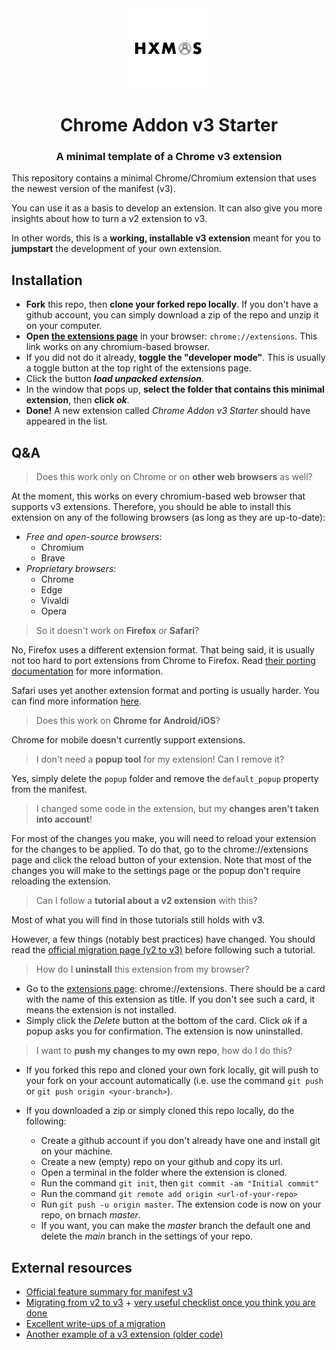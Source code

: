 <div align="center">
    <img src="https://raw.githubusercontent.com/SimGus/chrome-addon-v3-starter/master/logo/logo-128.png"/>
    <h1>Chrome Addon v3 Starter</h1>
    <h3>A minimal template of a Chrome v3 extension</h3>
</div>

This repository contains a minimal Chrome/Chromium extension that uses the newest version of the manifest (v3).

You can use it as a basis to develop an extension.
It can also give you more insights about how to turn a v2 extension to v3.

In other words, this is a **working, installable v3 extension** meant for you to **jumpstart** the development of your own extension.


## Installation
- **Fork** this repo, then **clone your forked repo locally**. If you don't have a github account, you can simply download a zip of the repo and unzip it on your computer.
- **Open [the extensions page](chrome://extensions)** in your browser: `chrome://extensions`. This link works on any chromium-based browser.
- If you did not do it already, **toggle the "developer mode"**. This is usually a toggle button at the top right of the extensions page.
- Click the button **_load unpacked extension_**.
- In the window that pops up, **select the folder that contains this minimal extension**, then **click _ok_**.
- **Done!** A new extension called _Chrome Addon v3 Starter_ should have appeared in the list.

## Q&A
> Does this work only on Chrome or on **other web browsers** as well?

At the moment, this works on every chromium-based web browser that supports v3 extensions.
Therefore, you should be able to install this extension on any of the following browsers (as long as they are up-to-date):
- _Free and open-source browsers_:
    - Chromium
    - Brave
- _Proprietary browsers_:
    - Chrome
    - Edge
    - Vivaldi
    - Opera

> So it doesn't work on **Firefox** or **Safari**?

No, Firefox uses a different extension format. That being said, it is usually not too hard to port extensions from Chrome to Firefox.
Read [their porting documentation](https://extensionworkshop.com/documentation/develop/porting-a-google-chrome-extension/) for more information.

Safari uses yet another extension format and porting is usually harder.
You can find more information [here](https://bartsolutions.github.io/2020/11/20/safari-extension/).

> Does this work on **Chrome for Android/iOS**?

Chrome for mobile doesn't currently support extensions.

> I don't need a **popup tool** for my extension! Can I remove it?

Yes, simply delete the `popup` folder and remove the `default_popup` property from the manifest.

> I changed some code in the extension, but my **changes aren't taken into account**!

For most of the changes you make, you will need to reload your extension for the changes to be applied.
To do that, go to the chrome://extensions page and click the reload button of your extension.
Note that most of the changes you will make to the settings page or the popup don't require reloading the extension.

> Can I follow a **tutorial about a v2 extension** with this?

Most of what you will find in those tutorials still holds with v3.

However, a few things (notably best practices) have changed.
You should read the [official migration page (v2 to v3)](https://developer.chrome.com/docs/extensions/mv3/intro/mv3-migration/) before following such a tutorial.

> How do I **uninstall** this extension from my browser?

- Go to the [extensions page](chrome://extensions): chrome://extensions.
  There should be a card with the name of this extension as title.
  If you don't see such a card, it means the extension is not installed.
- Simply click the _Delete_ button at the bottom of the card. Click _ok_ if a popup asks you for confirmation. The extension is now uninstalled.

> I want to **push my changes to my own repo**, how do I do this?

- If you forked this repo and cloned your own fork locally, git will push to your fork on your account automatically (i.e. use the command `git push` or `git push origin <your-branch>`).

- If you downloaded a zip or simply cloned this repo locally, do the following:
    - Create a github account if you don't already have one and install git on your machine.
    - Create a new (empty) repo on your github and copy its url.
    - Open a terminal in the folder where the extension is cloned.
    - Run the command `git init`, then `git commit -am "Initial commit"`
    - Run the command `git remote add origin <url-of-your-repo>`
    - Run `git push -u origin master`. The extension code is now on your repo, on brnach _master_.
    - If you want, you can make the _master_ branch the default one and delete the _main_ branch in the settings of your repo.

## External resources
- [Official feature summary for manifest v3](https://developer.chrome.com/docs/extensions/mv3/intro/mv3-overview/)
- [Migrating from v2 to v3](https://developer.chrome.com/docs/extensions/mv3/intro/mv3-migration/) + [very useful checklist once you think you are done](https://developer.chrome.com/docs/extensions/mv3/mv3-migration-checklist/)
- [Excellent write-ups of a migration](https://github.com/kentbrew/learning-manifest-v3)
- [Another example of a v3 extension (older code)](https://gist.github.com/dotproto/3a328d6b187621b445499ba503599dc0)
